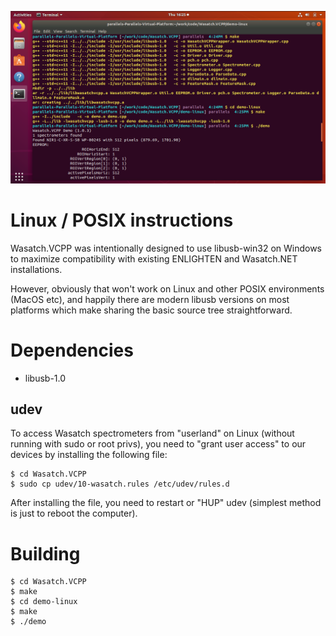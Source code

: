 ![Ubuntu](https://github.com/WasatchPhotonics/Wasatch.VCPP/raw/master/screenshots/ubuntu.png)

# Linux / POSIX instructions

Wasatch.VCPP was intentionally designed to use libusb-win32 on Windows to 
maximize compatibility with existing ENLIGHTEN and Wasatch.NET installations.  

However, obviously that won't work on Linux and other POSIX environments (MacOS 
etc), and happily there are modern libusb versions on most platforms which make 
sharing the basic source tree straightforward.

# Dependencies

- libusb-1.0

## udev

To access Wasatch spectrometers from "userland" on Linux (without running with 
sudo or root privs), you need to "grant user access" to our devices by installing
the following file:

    $ cd Wasatch.VCPP
    $ sudo cp udev/10-wasatch.rules /etc/udev/rules.d

After installing the file, you need to restart or "HUP" udev (simplest method is
just to reboot the computer).

# Building

    $ cd Wasatch.VCPP
    $ make
    $ cd demo-linux
    $ make
    $ ./demo
